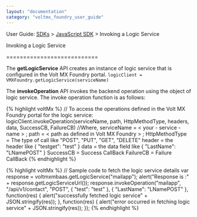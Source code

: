 ```yaml
---
layout: "documentation"
category: "voltmx_foundry_user_guide"
---
```

                             

User Guide: [SDKs](../Foundry_SDKs.html) > [JavaScript SDK](Installing_JS_SDK.html) > Invoking a Logic Service

Invoking a Logic Service  

===========================

The **getLogicService** API creates an instance of logic service that is configured in the Volt MX Foundry portal. `logicClient = VMXFoundry.getLogicService(serviceName)`

The **invokeOperation** API invokes the backend operation using the object of logic service. The invoke operation function is as follows:

{% highlight voltMx %} // To access the operations defined in the Volt MX Foundry portal for the logic service:
logicClient.invokeOperation(serviceName, path, HttpMethodType, headers, data, SuccessCB, FailureCB)
//Where,
serviceName = < your - service - name > ;
path = < path as defined in Volt MX Foundry > ;
HttpMethodType = The type of call like "POST", "PUT", "GET", "DELETE"
header = the header like {
    "testget": "test"
}
data = the data field like {
    "LastName": "LNamePOST"
}
SuccessCB = Success CallBack
FailureCB = Failure CallBack
{% endhighlight %}

{% highlight voltMx %} // Sample code to fetch the logic service details
var response = voltmxmbaas.getLogicService("mailapp");
alert("Response is :" + response.getLogicServiceUrl());
response.invokeOperation("mailapp", "/api/v1/contact", "POST", {
    "test": "test"
}, {
    "LastName": "LNamePOST"
}, function(res) {
    alert("successfully fetched logic service" + JSON.stringify(res));
}, function(res) {
    alert("error occurred in fetching logic service" + JSON.stringify(res));
});
{% endhighlight %}
